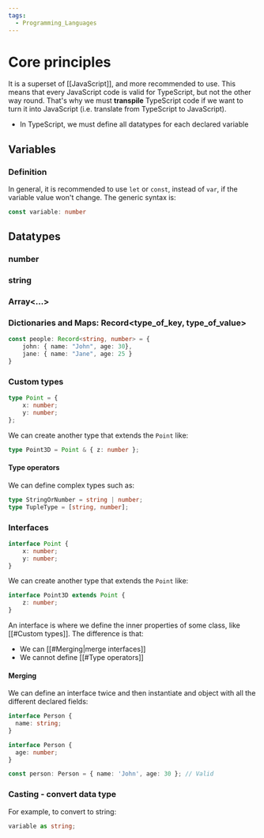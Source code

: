 ```yaml
---
tags:
  - Programming_Languages
---
```

# Core principles
It is a superset of [[JavaScript]], and more recommended to use. This means that every JavaScript code is valid for TypeScript, but not the other way round. That's why we must **transpile** TypeScript code if we want to turn it into JavaScript (i.e. translate from TypeScript to JavaScript).
- In TypeScript, we must define all datatypes for each declared variable
## Variables
### Definition
In general, it is recommended to use `let` or `const`, instead of `var`, if the variable value won't change.
The generic syntax is:
```TypeScript
const variable: number
```
## Datatypes
### number
### string

### Array<...>
### Dictionaries and Maps: Record<type_of_key, type_of_value>
```TypeScript
const people: Record<string, number> = {
	john: { name: "John", age: 30},
	jane: { name: "Jane", age: 25 }
}
```
### Custom types
```TypeScript
type Point = {
	x: number;
	y: number;
};
```
We can create another type that extends the `Point` like:
```TypeScript
type Point3D = Point & { z: number };
```
#### Type operators
We can define complex types such as:
```TypeScript
type StringOrNumber = string | number;
type TupleType = [string, number];
```
### Interfaces
```TypeScript
interface Point {
	x: number;
	y: number;
}
```
We can create another type that extends the `Point` like:
```TypeScript
interface Point3D extends Point {
	z: number;
}
```
An interface is where we define the inner properties of some class, like [[#Custom types]]. The difference is that:
- We can [[#Merging|merge interfaces]]
- We cannot define [[#Type operators]]
#### Merging
We can define an interface twice and then instantiate and object with all the different declared fields:
```TypeScript
interface Person {
  name: string;
}

interface Person {
  age: number;
}

const person: Person = { name: 'John', age: 30 }; // Valid
```
### Casting - convert data type
For example, to convert to string:
```TypeScript
variable as string;
```


